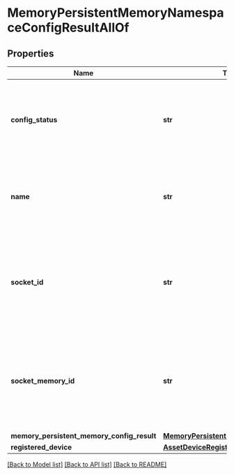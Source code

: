 # MemoryPersistentMemoryNamespaceConfigResultAllOf

## Properties
Name | Type | Description | Notes
------------ | ------------- | ------------- | -------------
**config_status** | **str** | This represents the result of the previously configured Persistent Memory Namespace.   | [optional] [readonly] 
**name** | **str** | This represents the name of a Persistent Memory Namespace to be configured.   | [optional] [readonly] 
**socket_id** | **str** | This represents the Socket ID in which the Persistent Memory Namespace needed to be configured.   | [optional] [readonly] 
**socket_memory_id** | **str** | This represents the Socket Memory ID in which the Persistent Memory Namespace needed to be configured.    | [optional] [readonly] 
**memory_persistent_memory_config_result** | [**MemoryPersistentMemoryConfigResult**](.md) |  | [optional] 
**registered_device** | [**AssetDeviceRegistration**](.md) |  | [optional] 

[[Back to Model list]](../README.md#documentation-for-models) [[Back to API list]](../README.md#documentation-for-api-endpoints) [[Back to README]](../README.md)


